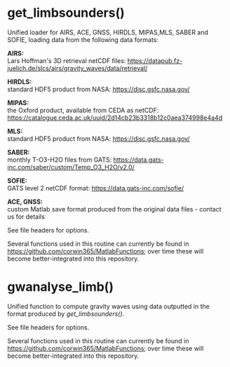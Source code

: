 # **get_limbsounders()**

Unified loader for AIRS, ACE, GNSS, HIRDLS, MIPAS,MLS, SABER and SOFIE, loading data from the following data formats:
 
**AIRS:** <br />
    Lars Hoffman's 3D  retrieval netCDF files: https://datapub.fz-juelich.de/slcs/airs/gravity_waves/data/retrieval/  
    
**HIRDLS:** <br />
    standard HDF5 product from NASA: https://disc.gsfc.nasa.gov/  
    
**MIPAS:** <br />
    the Oxford product, available from CEDA as netCDF: https://catalogue.ceda.ac.uk/uuid/2d14cb23b3318b12c0aea374998e4a4d  

**MLS:** <br />
    standard HDF5 product from NASA: https://disc.gsfc.nasa.gov/  

**SABER:** <br />
    monthly T-O3-H2O files from GATS: https://data.gats-inc.com/saber/custom/Temp_O3_H2O/v2.0/  

**SOFIE:** <br />
    GATS level 2 netCDF format: https://data.gats-inc.com/sofie/  

**ACE, GNSS:** <br />
    custom Matlab save format produced from the original data files - contact us for details  

See file headers for options.

Several functions used in this routine can currently be found in https://github.com/corwin365/MatlabFunctions; over time these will become better-integrated into this repository.

# **gwanalyse_limb()**

Unified function to compute gravity waves using data outputted in the format produced by _get_limbsounders()_. 

See file headers for options.  

Several functions used in this routine can currently be found in https://github.com/corwin365/MatlabFunctions; over time these will become better-integrated into this repository.



